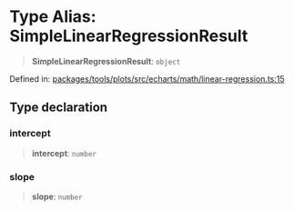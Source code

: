 # Type Alias: SimpleLinearRegressionResult

> **SimpleLinearRegressionResult**: `object`

Defined in: [packages/tools/plots/src/echarts/math/linear-regression.ts:15](https://github.com/GeoDaCenter/openassistant/blob/dc72d81a35cf8e46295657303846fbb4ad891993/packages/tools/plots/src/echarts/math/linear-regression.ts#L15)

## Type declaration

### intercept

> **intercept**: `number`

### slope

> **slope**: `number`
